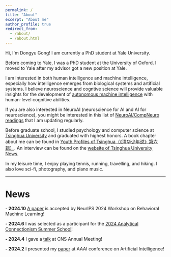 ```yaml
---
permalink: /
title: "About"
excerpt: "About me"
author_profile: true
redirect_from: 
  - /about/
  - /about.html
---
```

Hi, I'm Dongyu Gong! I am currently a PhD student at Yale University.

Before coming to Yale, I was a PhD student at the University of Oxford. I moved to Yale after my advisor got a new position at Yale.

I am interested in both human intelligence and machine intelligence, especially how intelligence emerges from biological systems and artificial systems. I believe neuroscience and cogntive science will provide valuable insights for the development of [autonomous machine intelligence](https://openreview.net/pdf?id=BZ5a1r-kVsf) with human-level cognitive abilities.

If you are also interested in NeuroAI (neuroscience for AI and AI for neuroscience), you might be interested in this list of [NeuroAI/CompNeuro readings](https://daniel-gong.github.io/posts/2024/neuroai-readings/) that I am updating regularly.

Before graduate school, I studied psychology and computer science at [Tsinghua University](https://www.tsinghua.edu.cn/en/) and graduated with highest honors. A book chapter about me can be found in [Youth Profiles of Tsinghua（《清华少年说》第六辑）](https://www.amazon.com/%E6%B8%85%E5%8D%8E%E5%B0%91%E5%B9%B4%E8%AF%B4-%E7%AC%AC6%E8%BE%91-%E5%8C%BF%E5%90%8D/dp/7302591709). An interview can be found on the [website of Tsinghua University News](https://www.tsinghua.edu.cn/info/1181/85313.htm).

In my leisure time, I enjoy playing tennis, running, travelling, and hiking. I also love sci-fi, photography, and piano music.

---

# **News**

**- 2024.10** [A paper](https://openreview.net/forum?id=dXjQgm9kAr) is accepted by NeurIPS 2024 Workshop on Behavioral Machine Learning!

**- 2024.6** I was selected as a participant for the [2024 Analytical Connectionism Summer School](https://events.simonsfoundation.org/event/e070287e-741e-4809-adea-7269142737cb/summary)!

**- 2024.4** I gave a [talk](https://www.cogneurosociety.org/documents/CNS_2024_Program_Booklet.pdf) at CNS Annual Meeting!

**- 2024.2** I presented my [paper](https://ojs.aaai.org/index.php/AAAI/article/view/28868) at AAAI conference on Artificial Intelligence!
